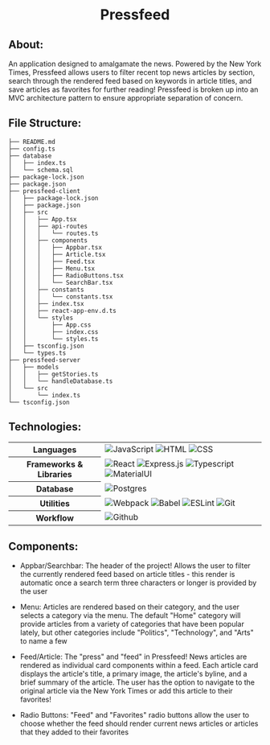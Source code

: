 <p align="center">
  <h1 align="center">Pressfeed</h1>
</p>

## About:
An application designed to amalgamate the news. Powered by the New York Times, Pressfeed allows users to filter recent top news articles by section, search through the rendered feed based on keywords in article titles, and save articles as favorites for further reading! Pressfeed is broken up into an MVC architecture pattern to ensure appropriate separation of concern.

## File Structure:
```
├── README.md
├── config.ts
├── database
│   ├── index.ts
│   └── schema.sql
├── package-lock.json
├── package.json
├── pressfeed-client
│   ├── package-lock.json
│   ├── package.json
│   ├── src
│   │   ├── App.tsx
│   │   ├── api-routes
│   │   │   └── routes.ts
│   │   ├── components
│   │   │   ├── Appbar.tsx
│   │   │   ├── Article.tsx
│   │   │   ├── Feed.tsx
│   │   │   ├── Menu.tsx
│   │   │   ├── RadioButtons.tsx
│   │   │   └── SearchBar.tsx
│   │   ├── constants
│   │   │   └── constants.tsx
│   │   ├── index.tsx
│   │   ├── react-app-env.d.ts
│   │   └── styles
│   │       ├── App.css
│   │       ├── index.css
│   │       └── styles.ts
│   ├── tsconfig.json
│   └── types.ts
├── pressfeed-server
│   ├── models
│   │   ├── getStories.ts
│   │   └── handleDatabase.ts
│   └── src
│       └── index.ts
└── tsconfig.json
```
## Technologies:

<table align="center">
  <tbody>
    <tr>
      <th>Languages</th>
      <td>
        <img alt="JavaScript" src="https://img.shields.io/badge/javascript%20-%23323330.svg?&style=for-the-badge&logo=javascript&logoColor=%23F7DF1E" />
         <img alt="HTML" src="https://img.shields.io/badge/html5%20-%23E34F26.svg?&style=for-the-badge&logo=html5&logoColor=white" />
         <img alt="CSS" src="https://img.shields.io/badge/css3%20-%231572B6.svg?&style=for-the-badge&logo=css3&logoColor=white" />
      </td>
    </tr>
    <tr>
      <th>Frameworks & Libraries</th>
      <td>
        <img alt="React" src="https://img.shields.io/badge/react%20-%2320232a.svg?&style=for-the-badge&logo=react&logoColor=%2361DAFB" />
        <img alt="Express.js" src="https://img.shields.io/badge/express.js-%23404d59.svg?style=for-the-badge&logo=express&logoColor=%2361DAFB" />
        <img alt="Typescript" src="https://img.shields.io/badge/typescript-%23404d59.svg?style=for-the-badge&logo=typescript&logoColor=%2361DAFB" />
        <img alt="MaterialUI" src="https://img.shields.io/badge/material-ui%20-%231572B6.svg?&style=for-the-badge&logo=material-ui&logoColor=white" />
      </td>
    </tr>
        <tr>
      <th>Database</th>
      <td>
        <img alt="Postgres" src="https://img.shields.io/badge/postgres-%23316192.svg?style=for-the-badge&logo=postgresql&logoColor=white">
      </td>
    </tr>
    <tr>
      <th>Utilities</th>
      <td>
        <img alt="Webpack" src="https://img.shields.io/badge/webpack%20-%2320232a.svg?&style=for-the-badge&logo=webpack&logoColor=%2361DAFB" />
        <img alt="Babel" src="https://img.shields.io/badge/Babel-F9DC3e?style=for-the-badge&logo=babel&logoColor=black" />
        <img alt="ESLint" src="https://img.shields.io/badge/ESLint-4B3263?style=for-the-badge&logo=eslint&logoColor=white" />
        <img alt="Git" src="https://img.shields.io/badge/Git-F05032?style=for-the-badge&logo=git&logoColor=white" />
      </td>
    </tr>
     <tr>
      <th>Workflow</th>
      <td>
        <img alt="Github" src="https://img.shields.io/badge/GitHub-100000?style=for-the-badge&logo=github&logoColor=white"/>
      </td>
    </tr>
  </tbody>
</table>

## Components:
- Appbar/Searchbar: The header of the project! Allows the user to filter the currently rendered feed based on article titles - this render is automatic once a search term three characters or longer is provided by the user

- Menu: Articles are rendered based on their category, and the user selects a category via the menu. The default "Home" category will provide articles from a variety of categories that have been popular lately, but other categories include "Politics", "Technology", and "Arts" to name a few

- Feed/Article: The "press" and "feed" in Pressfeed! News articles are rendered as individual card components within a feed. Each article card displays the article's title, a primary image, the article's byline, and a brief summary of the article. The user has the option to navigate to the original article via the New York Times or add this article to their favorites!

- Radio Buttons: "Feed" and "Favorites" radio buttons allow the user to choose whether the feed should render current news articles or articles that they added to their favorites